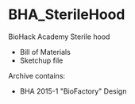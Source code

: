 # BHA_SterileHood

BioHack Academy Sterile hood

* Bill of Materials
* Sketchup file

Archive contains:

* BHA 2015-1 "BioFactory" Design
